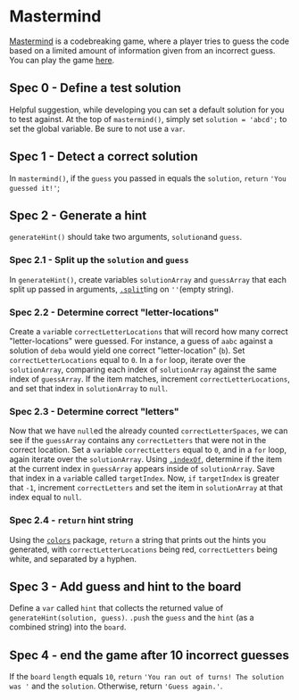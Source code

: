 # Mastermind
[Mastermind](https://en.wikipedia.org/wiki/Mastermind_(board_game)) is a codebreaking game, where a player tries to guess the code based on a limited amount of information given from an incorrect guess. You can play the game [here](http://www.web-games-online.com/mastermind/).

## Spec 0 - Define a test solution
Helpful suggestion, while developing you can set a default solution for you to test against. At the top of `mastermind()`, simply set `solution = 'abcd';` to set the global variable. Be sure to not use a `var`.

## Spec 1 - Detect a correct solution
In `mastermind()`, if the `guess` you passed in equals the `solution`, `return` `'You guessed it!'`;

## Spec 2 - Generate a hint
`generateHint()` should take two arguments, `solution`and `guess`.

### Spec 2.1 - Split up the `solution` and `guess`
 In `generateHint()`, create variables `solutionArray` and `guessArray` that each split up passed in arguments, [`.split`](https://developer.mozilla.org/en-US/docs/Web/JavaScript/Reference/Global_Objects/String/split)ting on `''`(empty string). 

### Spec 2.2 - Determine correct "letter-locations"
Create a `var`iable `correctLetterLocations` that will record how many correct "letter-locations" were guessed. For instance, a guess of `aabc` against a solution of `deba` would yield one correct "letter-location" (`b`). Set `correctLetterLocations` equal to `0`. In a `for` loop, iterate over the `solutionArray`, comparing each index of `solutionArray` against the same index of `guessArray`. If the item matches, increment `correctLetterLocations`, and set that index in `solutionArray` to `null`.

### Spec 2.3 - Determine correct "letters"
Now that we have `null`ed the already counted `correctLetterSpaces`, we can see if the `guessArray` contains any `correctLetters` that were not in the correct location. Set a `var`iable `correctLetters` equal to `0`, and in a `for` loop, again iterate over the `solutionArray`. Using [`.indexOf`](https://developer.mozilla.org/en-US/docs/Web/JavaScript/Reference/Global_Objects/Array/indexOf), determine if the item at the current index in `guessArray` appears inside of `solutionArray`. Save that index in a `var`iable called `targetIndex`. Now, `if` `targetIndex` is greater that `-1`, increment `correctLetters` and set the item in `solutionArray` at that index equal to `null`.

### Spec 2.4 - `return` hint string
Using the [`colors`](https://www.npmjs.com/package/colors) package, `return` a string that prints out the hints you generated, with `correctLetterLocations` being red, `correctLetters` being white, and separated by a hyphen.

## Spec 3 - Add guess and hint to the board
Define a `var` called `hint` that collects the returned value of `generateHint(solution, guess)`. `.push` the `guess` and the `hint` (as a combined string) into the `board`.

## Spec 4 - end the game after 10 incorrect guesses
If the `board` `length` equals `10`, `return` `'You ran out of turns! The solution was '` and the `solution`. Otherwise, return `'Guess again.'`.
